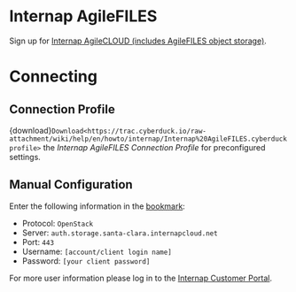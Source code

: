 Internap AgileFILES
====

Sign up for [Internap AgileCLOUD (includes AgileFILES object storage)](https://agile.internap.com/signup/register?utm_source=wiki&utm_medium=referral&utm_campaign=cyberduck).

# Connecting

## Connection Profile

{download}`Download<https://trac.cyberduck.io/raw-attachment/wiki/help/en/howto/internap/Internap%20AgileFILES.cyberduckprofile>` the *Internap AgileFILES Connection Profile* for preconfigured settings.

## Manual Configuration

Enter the following information in the [bookmark](../../cyberduck/bookmarks.md):

- Protocol: `OpenStack`
- Server: `auth.storage.santa-clara.internapcloud.net`
- Port: `443`
- Username: `[account/client login name]`
- Password: `[your client password]`

For more user information please log in to the [Internap Customer Portal](https://login.internap.com/).